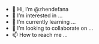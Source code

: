 - 👋 Hi, I’m @zhendefana
- 👀 I’m interested in ...
- 🌱 I’m currently learning ...
- 💞️ I’m looking to collaborate on ...
- 📫 How to reach me ...

<!---
zhendefana/zhendefana is a ✨ special ✨ repository because its `README.md` (this file) appears on your GitHub profile.
You can click the Preview link to take a look at your changes.
--->
